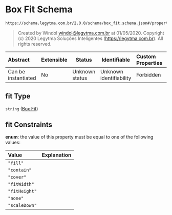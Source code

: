 # Box Fit Schema

```txt
https://schema.legytma.com.br/2.0.0/schema/box_fit.schema.json#/properties/fit
```




> Created by Windol [windol@legytma.com.br](mailto:windol@legytma.com.br) at 01/05/2020.
> Copyright (c) 2020 Legytma Soluções Inteligentes (<https://legytma.com.br>). All rights reserved.
>

| Abstract            | Extensible | Status         | Identifiable            | Custom Properties | Additional Properties | Access Restrictions | Defined In                                                                                      |
| :------------------ | ---------- | -------------- | ----------------------- | :---------------- | --------------------- | ------------------- | ----------------------------------------------------------------------------------------------- |
| Can be instantiated | No         | Unknown status | Unknown identifiability | Forbidden         | Allowed               | none                | [decoration_image.schema.json\*](../schema/decoration_image.schema.json) |

## fit Type

`string` ([Box Fit](decoration_image-properties-box-fit.md))

## fit Constraints

**enum**: the value of this property must be equal to one of the following values:

| Value         | Explanation |
| :------------ | ----------- |
| `"fill"`      |             |
| `"contain"`   |             |
| `"cover"`     |             |
| `"fitWidth"`  |             |
| `"fitHeight"` |             |
| `"none"`      |             |
| `"scaleDown"` |             |

